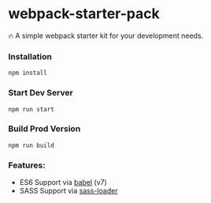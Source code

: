 # webpack-starter-pack
:fire: A simple webpack starter kit for your development needs.


### Installation

```
npm install
```

### Start Dev Server

```
npm run start
```

### Build Prod Version

```
npm run build
```

### Features:

* ES6 Support via [babel](https://babeljs.io/) (v7)
* SASS Support via [sass-loader](https://github.com/jtangelder/sass-loader)



